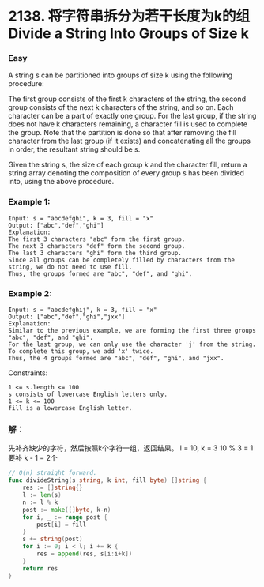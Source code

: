 # 2138. 将字符串拆分为若干长度为k的组 Divide a String Into Groups of Size k

### Easy

A string s can be partitioned into groups of size k using the following procedure:

The first group consists of the first k characters of the string, the second group consists of the next k characters of the string, and so on. Each character can be a part of exactly one group.
For the last group, if the string does not have k characters remaining, a character fill is used to complete the group.
Note that the partition is done so that after removing the fill character from the last group (if it exists) and concatenating all the groups in order, the resultant string should be s.

Given the string s, the size of each group k and the character fill, return a string array denoting the composition of every group s has been divided into, using the above procedure.

### Example 1:

	Input: s = "abcdefghi", k = 3, fill = "x"
	Output: ["abc","def","ghi"]
	Explanation:
	The first 3 characters "abc" form the first group.
	The next 3 characters "def" form the second group.
	The last 3 characters "ghi" form the third group.
	Since all groups can be completely filled by characters from the string, we do not need to use fill.
	Thus, the groups formed are "abc", "def", and "ghi".

### Example 2:

	Input: s = "abcdefghij", k = 3, fill = "x"
	Output: ["abc","def","ghi","jxx"]
	Explanation:
	Similar to the previous example, we are forming the first three groups "abc", "def", and "ghi".
	For the last group, we can only use the character 'j' from the string. To complete this group, we add 'x' twice.
	Thus, the 4 groups formed are "abc", "def", "ghi", and "jxx".

Constraints:

	1 <= s.length <= 100
	s consists of lowercase English letters only.
	1 <= k <= 100
	fill is a lowercase English letter.

### 解：

先补齐缺少的字符，然后按照k个字符一组，返回结果。
l = 10, k = 3
10 % 3 = 1
要补 k - 1 = 2个

```go
// O(n) straight forward.
func divideString(s string, k int, fill byte) []string {
	res := []string{}
	l := len(s)
	n := l % k
	post := make([]byte, k-n)
	for i, _ := range post {
		post[i] = fill
	}
	s += string(post)
	for i := 0; i < l; i += k {
		res = append(res, s[i:i+k])
	}
	return res
}
```